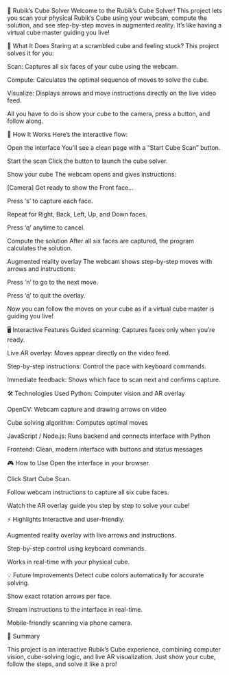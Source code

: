 🧩 Rubik’s Cube Solver
Welcome to the Rubik’s Cube Solver! This project lets you scan your physical Rubik’s Cube using your webcam, compute the solution, and see step-by-step moves in augmented reality. It’s like having a virtual cube master guiding you live!

🎯 What It Does
Staring at a scrambled cube and feeling stuck? This project solves it for you:

Scan: Captures all six faces of your cube using the webcam.

Compute: Calculates the optimal sequence of moves to solve the cube.

Visualize: Displays arrows and move instructions directly on the live video feed.

All you have to do is show your cube to the camera, press a button, and follow along.

🚀 How It Works
Here’s the interactive flow:

Open the interface
You’ll see a clean page with a “Start Cube Scan” button.

Start the scan
Click the button to launch the cube solver.

Show your cube
The webcam opens and gives instructions:

[Camera] Get ready to show the Front face...

Press ‘s’ to capture each face.

Repeat for Right, Back, Left, Up, and Down faces.

Press ‘q’ anytime to cancel.

Compute the solution
After all six faces are captured, the program calculates the solution.

Augmented reality overlay
The webcam shows step-by-step moves with arrows and instructions:

Press ‘n’ to go to the next move.

Press ‘q’ to quit the overlay.

Now you can follow the moves on your cube as if a virtual cube master is guiding you live!

🖥️ Interactive Features
Guided scanning: Captures faces only when you’re ready.

Live AR overlay: Moves appear directly on the video feed.

Step-by-step instructions: Control the pace with keyboard commands.

Immediate feedback: Shows which face to scan next and confirms capture.

🛠️ Technologies Used
Python: Computer vision and AR overlay

OpenCV: Webcam capture and drawing arrows on video

Cube solving algorithm: Computes optimal moves

JavaScript / Node.js: Runs backend and connects interface with Python

Frontend: Clean, modern interface with buttons and status messages

🎮 How to Use
Open the interface in your browser.

Click Start Cube Scan.

Follow webcam instructions to capture all six cube faces.

Watch the AR overlay guide you step by step to solve your cube!

⚡ Highlights
Interactive and user-friendly.

Augmented reality overlay with live arrows and instructions.

Step-by-step control using keyboard commands.

Works in real-time with your physical cube.

💡 Future Improvements
Detect cube colors automatically for accurate solving.

Show exact rotation arrows per face.

Stream instructions to the interface in real-time.

Mobile-friendly scanning via phone camera.

🎉 Summary

This project is an interactive Rubik’s Cube experience, combining computer vision, cube-solving logic, and live AR visualization. Just show your cube, follow the steps, and solve it like a pro!
